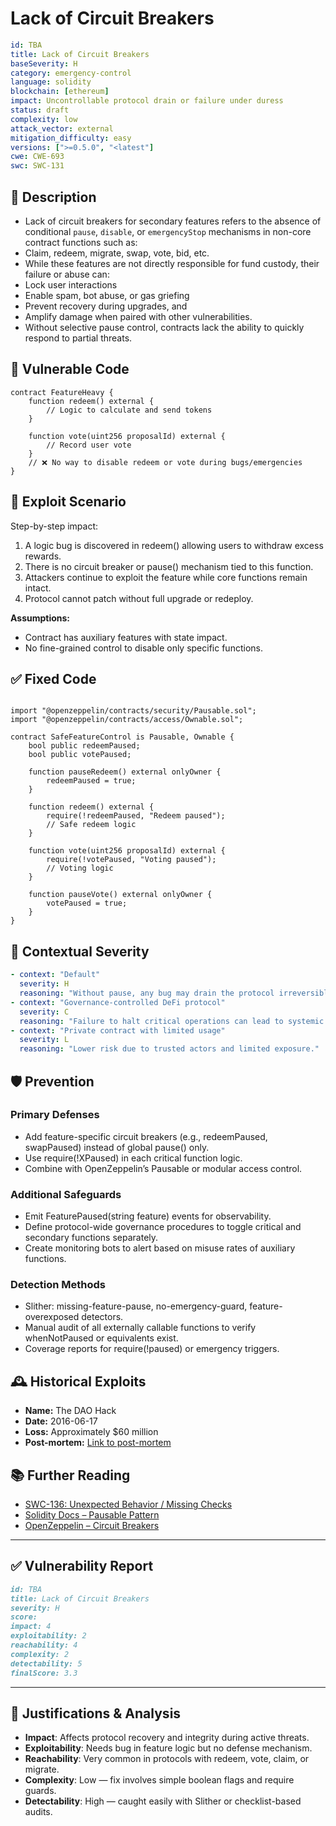 # Lack of Circuit Breakers

```YAML
id: TBA
title: Lack of Circuit Breakers
baseSeverity: H
category: emergency-control
language: solidity
blockchain: [ethereum]
impact: Uncontrollable protocol drain or failure under duress
status: draft
complexity: low
attack_vector: external
mitigation_difficulty: easy
versions: [">=0.5.0", "<latest"]
cwe: CWE-693
swc: SWC-131
```

## 📝 Description

- Lack of circuit breakers for secondary features refers to the absence of conditional `pause`, `disable`, or `emergencyStop` mechanisms in non-core contract functions such as:
- Claim, redeem, migrate, swap, vote, bid, etc.
- While these features are not directly responsible for fund custody, their failure or abuse can:
- Lock user interactions
- Enable spam, bot abuse, or gas griefing
- Prevent recovery during upgrades, and
- Amplify damage when paired with other vulnerabilities.
- Without selective pause control, contracts lack the ability to quickly respond to partial threats.

## 🚨 Vulnerable Code

```solidity
contract FeatureHeavy {
    function redeem() external {
        // Logic to calculate and send tokens
    }

    function vote(uint256 proposalId) external {
        // Record user vote
    }
    // ❌ No way to disable redeem or vote during bugs/emergencies
}
```

## 🧪 Exploit Scenario

Step-by-step impact:

1. A logic bug is discovered in redeem() allowing users to withdraw excess rewards.
2. There is no circuit breaker or pause() mechanism tied to this function.
3. Attackers continue to exploit the feature while core functions remain intact.
4. Protocol cannot patch without full upgrade or redeploy.

**Assumptions:**

- Contract has auxiliary features with state impact.
- No fine-grained control to disable only specific functions.

## ✅ Fixed Code

```solidity

import "@openzeppelin/contracts/security/Pausable.sol";
import "@openzeppelin/contracts/access/Ownable.sol";

contract SafeFeatureControl is Pausable, Ownable {
    bool public redeemPaused;
    bool public votePaused;

    function pauseRedeem() external onlyOwner {
        redeemPaused = true;
    }

    function redeem() external {
        require(!redeemPaused, "Redeem paused");
        // Safe redeem logic
    }

    function vote(uint256 proposalId) external {
        require(!votePaused, "Voting paused");
        // Voting logic
    }

    function pauseVote() external onlyOwner {
        votePaused = true;
    }
}
```

## 🧭 Contextual Severity

```yaml
- context: "Default"
  severity: H
  reasoning: "Without pause, any bug may drain the protocol irreversibly."
- context: "Governance-controlled DeFi protocol"
  severity: C
  reasoning: "Failure to halt critical operations can lead to systemic loss."
- context: "Private contract with limited usage"
  severity: L
  reasoning: "Lower risk due to trusted actors and limited exposure."
```

## 🛡️ Prevention

### Primary Defenses

- Add feature-specific circuit breakers (e.g., redeemPaused, swapPaused) instead of global pause() only.
- Use require(!XPaused) in each critical function logic.
- Combine with OpenZeppelin’s Pausable or modular access control.

### Additional Safeguards

- Emit FeaturePaused(string feature) events for observability.
- Define protocol-wide governance procedures to toggle critical and secondary functions separately.
- Create monitoring bots to alert based on misuse rates of auxiliary functions.

### Detection Methods

- Slither: missing-feature-pause, no-emergency-guard, feature-overexposed detectors.
- Manual audit of all externally callable functions to verify whenNotPaused or equivalents exist.
- Coverage reports for require(!paused) or emergency triggers.

## 🕰️ Historical Exploits

- **Name:** The DAO Hack 
- **Date:** 2016-06-17 
- **Loss:** Approximately $60 million 
- **Post-mortem:** [Link to post-mortem](https://neptunemutual.com/blog/the-story-behind-the-dao-hack) 


## 📚 Further Reading

- [SWC-136: Unexpected Behavior / Missing Checks](https://swcregistry.io/docs/SWC-136) 
- [Solidity Docs – Pausable Pattern](https://docs.openzeppelin.com/contracts/4.x/api/security#Pausable) 
- [OpenZeppelin – Circuit Breakers](https://docs.openzeppelin.com/contracts/4.x/extending-contracts#using-hooks) 

---

## ✅ Vulnerability Report

```markdown
id: TBA
title: Lack of Circuit Breakers  
severity: H
score:
impact: 4         
exploitability: 2 
reachability: 4   
complexity: 2     
detectability: 5  
finalScore: 3.3
```

---

## 📄 Justifications & Analysis

- **Impact**: Affects protocol recovery and integrity during active threats.
- **Exploitability**: Needs bug in feature logic but no defense mechanism.
- **Reachability**: Very common in protocols with redeem, vote, claim, or migrate.
- **Complexity**: Low — fix involves simple boolean flags and require guards.
- **Detectability**: High — caught easily with Slither or checklist-based audits.